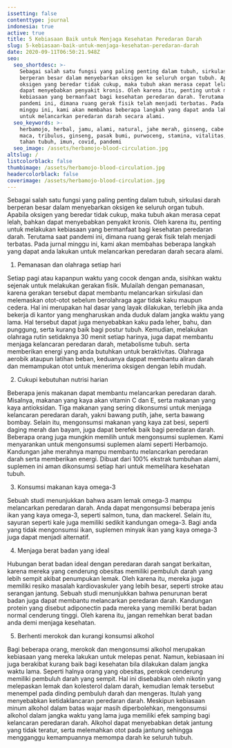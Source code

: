```yaml
---
issetting: false
contenttype: journal
indonesia: true
active: true
title: 5 Kebiasaan Baik untuk Menjaga Kesehatan Peredaran Darah
slug: 5-kebiasaan-baik-untuk-menjaga-kesehatan-peredaran-darah
date: 2020-09-11T06:50:21.948Z
seo:
  seo_shortdesc: >-
    Sebagai salah satu fungsi yang paling penting dalam tubuh, sirkulasi darah
    berperan besar dalam menyebarkan oksigen ke seluruh organ tubuh. Apabila
    oksigen yang beredar tidak cukup, maka tubuh akan merasa cepat lelah, bahkan
    dapat menyebabkan penyakit kronis. Oleh karena itu, penting untuk melakukan
    kebiasaan yang bermanfaat bagi kesehatan peredaran darah. Terutama saat
    pandemi ini, dimana ruang gerak fisik telah menjadi terbatas. Pada jurnal
    minggu ini, kami akan membahas beberapa langkah yang dapat anda lakukan
    untuk melancarkan peredaran darah secara alami.
  seo_keywords: >-
    herbamojo, herbal, jamu, alami, natural, jahe merah, ginseng, cabe jawa,
    maca, tribulus, ginseng, pasak bumi, purwoceng, stamina, vitalitas, daya
    tahan tubuh, imun, covid, pandemi
  seo_image: /assets/herbamojo-blood-circulation.jpg
altslug: /
listcolorblack: false
thumbimage: /assets/herbamojo-blood-circulation.jpg
headercolorblack: false
coverimage: /assets/herbamojo-blood-circulation.jpg
---
```

Sebagai salah satu fungsi yang paling penting dalam tubuh, sirkulasi darah berperan besar dalam menyebarkan oksigen ke seluruh organ tubuh. Apabila oksigen yang beredar tidak cukup, maka tubuh akan merasa cepat lelah, bahkan dapat menyebabkan penyakit kronis. Oleh karena itu, penting untuk melakukan kebiasaan yang bermanfaat bagi kesehatan peredaran darah. Terutama saat pandemi ini, dimana ruang gerak fisik telah menjadi terbatas. Pada jurnal minggu ini, kami akan membahas beberapa langkah yang dapat anda lakukan untuk melancarkan peredaran darah secara alami.

1. Pemanasan dan olahraga setiap hari

Setiap pagi atau kapanpun waktu yang cocok dengan anda, sisihkan waktu sejenak untuk melakukan gerakan fisik. Mulailah dengan pemanasan, karena gerakan tersebut dapat membantu melancarkan sirkulasi dan melemaskan otot-otot sebelum berolahraga agar tidak kaku maupun cedera. Hal ini merupakan hal dasar yang layak dilakukan, terlebih jika anda bekerja di kantor yang mengharuskan anda duduk dalam jangka waktu yang lama. Hal tersebut dapat juga menyebabkan kaku pada leher, bahu, dan punggung, serta kurang baik bagi postur tubuh.
Kemudian, melakukan olahraga rutin setidaknya 30 menit setiap harinya, juga dapat membantu menjaga kelancaran peredaran darah, metabolisme tubuh. serta memberikan energi yang anda butuhkan untuk beraktivitas. Olahraga aerobik ataupun latihan beban, keduanya dappat membantu aliran darah dan memampukan otot untuk menerima oksigen dengan lebih mudah.
	
2. Cukupi kebutuhan nutrisi harian

Beberapa jenis makanan dapat membantu melancarkan peredaran darah. Misalnya, makanan yang kaya akan vitamin C dan E, serta makanan yang kaya antioksidan. Tiga makanan yang sering dikonsumsi untuk menjaga kelancaran peredaran darah, yakni bawang putih, jahe, serta bawang bombay. Selain itu, mengonsumsi makanan yang kaya zat besi, seperti daging merah dan bayam, juga dapat berefek baik bagi peredaran darah.
Beberapa orang juga mungkin memilih untuk mengonsumsi suplemen. Kami menyarankan untuk mengonsumsi suplemen alami seperti Herbamojo. Kandungan jahe merahnya mampu membantu melancarkan peredaran darah serta memberikan energi. Dibuat dari 100% ekstrak tumbuhan alami, suplemen ini aman dikonsumsi setiap hari untuk memelihara kesehatan tubuh.


3. Konsumsi makanan kaya omega-3

Sebuah studi menunjukkan bahwa asam lemak omega-3 mampu melancarkan peredaran darah. Anda dapat mengonsumsi beberapa jenis ikan yang kaya omega-3, seperti salmon, tuna, dan mackerel. Selain itu, sayuran seperti kale juga memiliki sedikit kandungan omega-3. Bagi anda yang tidak mengonsumsi ikan, suplemen minyak ikan yang kaya omega-3 juga dapat menjadi alternatif.

4. Menjaga berat badan yang ideal

Hubungan berat badan ideal dengan peredaran darah sangat berkaitan, karena mereka yang cenderung obesitas memiliki pembuluh darah yang lebih sempit akibat penumpukan lemak. Oleh karena itu, mereka juga memiliki resiko masalah kardiovaskuler yang lebih besar, seperti stroke atau serangan jantung.
	Sebuah studi menunjukkan bahwa penurunan berat badan juga dapat membantu melancarkan peredaran darah. Kandungan protein yang disebut adiponectin pada mereka yang memiliki berat badan normal cenderung tinggi. Oleh karena itu, jangan remehkan berat badan anda demi menjaga kesehatan.

5. Berhenti merokok dan kurangi konsumsi alkohol

Bagi beberapa orang, merokok dan mengonsumsi alkohol merupakan kebiasaan yang mereka lakukan untuk melepas penat. Namun, kebiasaan ini juga berakibat kurang baik bagi kesehatan bila dilakukan dalam jangka waktu lama. Seperti halnya orang yang obesitas, perokok cenderung memiliki pembuluh darah yang sempit. Hal ini disebabkan oleh nikotin yang melepaskan lemak dan kolesterol dalam darah, kemudian lemak tersebut menempel pada dinding pembuluh darah dan mengeras. Itulah yang menyebabkan ketidaklancaran peredaran darah.
Meskipun kebiasaan minum alkohol dalam batas wajar masih diperbolehkan, mengonsumsi alkohol dalam jangka waktu yang lama juga memiliki efek samping bagi kelancaran peredaran darah. Alkohol dapat menyebabkan detak jantung yang tidak teratur, serta melemahkan otot pada jantung sehingga mengganggu kemampuannya memompa darah ke seluruh tubuh.
